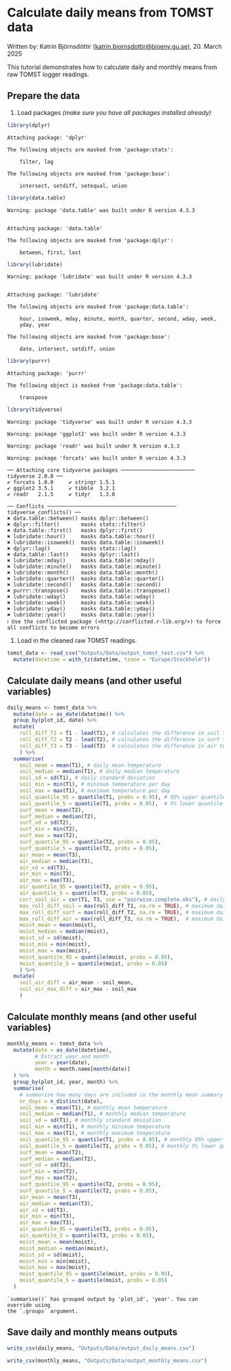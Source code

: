 

# Calculate daily means from TOMST data

Written by: Katrín Björnsdóttir (katrin.bjornsdottir@bioenv.gu.se), 20.
March 2025

This tutorial demonstrates how to calculate daily and monthly means from
raw TOMST logger readings.

## Prepare the data

1.  Load packages *(make sure you have all packages installed already)*

``` r
library(dplyr)
```


    Attaching package: 'dplyr'

    The following objects are masked from 'package:stats':

        filter, lag

    The following objects are masked from 'package:base':

        intersect, setdiff, setequal, union

``` r
library(data.table)
```

    Warning: package 'data.table' was built under R version 4.3.3


    Attaching package: 'data.table'

    The following objects are masked from 'package:dplyr':

        between, first, last

``` r
library(lubridate)
```

    Warning: package 'lubridate' was built under R version 4.3.3


    Attaching package: 'lubridate'

    The following objects are masked from 'package:data.table':

        hour, isoweek, mday, minute, month, quarter, second, wday, week,
        yday, year

    The following objects are masked from 'package:base':

        date, intersect, setdiff, union

``` r
library(purrr)
```


    Attaching package: 'purrr'

    The following object is masked from 'package:data.table':

        transpose

``` r
library(tidyverse)
```

    Warning: package 'tidyverse' was built under R version 4.3.3

    Warning: package 'ggplot2' was built under R version 4.3.3

    Warning: package 'readr' was built under R version 4.3.3

    Warning: package 'forcats' was built under R version 4.3.3

    ── Attaching core tidyverse packages ──────────────────────── tidyverse 2.0.0 ──
    ✔ forcats 1.0.0     ✔ stringr 1.5.1
    ✔ ggplot2 3.5.1     ✔ tibble  3.2.1
    ✔ readr   2.1.5     ✔ tidyr   1.3.0

    ── Conflicts ────────────────────────────────────────── tidyverse_conflicts() ──
    ✖ data.table::between() masks dplyr::between()
    ✖ dplyr::filter()       masks stats::filter()
    ✖ data.table::first()   masks dplyr::first()
    ✖ lubridate::hour()     masks data.table::hour()
    ✖ lubridate::isoweek()  masks data.table::isoweek()
    ✖ dplyr::lag()          masks stats::lag()
    ✖ data.table::last()    masks dplyr::last()
    ✖ lubridate::mday()     masks data.table::mday()
    ✖ lubridate::minute()   masks data.table::minute()
    ✖ lubridate::month()    masks data.table::month()
    ✖ lubridate::quarter()  masks data.table::quarter()
    ✖ lubridate::second()   masks data.table::second()
    ✖ purrr::transpose()    masks data.table::transpose()
    ✖ lubridate::wday()     masks data.table::wday()
    ✖ lubridate::week()     masks data.table::week()
    ✖ lubridate::yday()     masks data.table::yday()
    ✖ lubridate::year()     masks data.table::year()
    ℹ Use the conflicted package (<http://conflicted.r-lib.org/>) to force all conflicts to become errors

1.  Load in the cleaned raw TOMST readings.

``` r
tomst_data <- read_csv("Outputs/Data/output_tomst_test.csv") %>%
  mutate(datetime = with_tz(datetime, tzone = "Europe/Stockholm"))
```

## Calculate daily means (and other useful variables)

``` r
daily_means <- tomst_data %>%
  mutate(date = as_date(datetime)) %>%
  group_by(plot_id, date) %>%
  mutate(
    roll_diff_T1 = T1 - lead(T1), # calculates the difference in soil temp between days
    roll_diff_T2 = T2 - lead(T2), # calculates the difference in surf temp between days
    roll_diff_T3 = T3 - lead(T3)  # calculates the difference in air temp between days
    ) %>%
  summarise(
    soil_mean = mean(T1), # daily mean temperature
    soil_median = median(T1), # daily median temperature
    soil_sd = sd(T1), # daily standard deviation
    soil_min = min(T1), # minimum temperature per day
    soil_max = max(T1), # maximum temperature per day
    soil_quantile_95 = quantile(T1, probs = 0.95), # 95% upper quantile temperature
    soil_quantile_5 = quantile(T1, probs = 0.05),  # 5% lower quantile temperature
    surf_mean = mean(T2),
    surf_median = median(T2),
    surf_sd = sd(T2),
    surf_min = min(T2),
    surf_max = max(T2),
    surf_quantile_95 = quantile(T2, probs = 0.95),
    surf_quantile_5 = quantile(T2, probs = 0.05),
    air_mean = mean(T3),
    air_median = median(T3),
    air_sd = sd(T3),
    air_min = min(T3),
    air_max = max(T3),
    air_quantile_95 = quantile(T3, probs = 0.95),
    air_quantile_5 = quantile(T3, probs = 0.05),
    corr_soil_air = cor(T1, T3, use = "pairwise.complete.obs"), # daily correlation between soil and air temperature
    max_roll_diff_soil = max(roll_diff_T1, na.rm = TRUE), # maximum daily difference
    max_roll_diff_surf = max(roll_diff_T2, na.rm = TRUE), # maximum daily difference
    max_roll_diff_air = max(roll_diff_T3, na.rm = TRUE),  # maximum daily difference
    moist_mean = mean(moist),
    moist_median = median(moist),
    moist_sd = sd(moist),
    moist_min = min(moist),
    moist_max = max(moist),
    moist_quantile_95 = quantile(moist, probs = 0.95),
    moist_quantile_5 = quantile(moist, probs = 0.05)
    ) %>%
  mutate(
    soil_air_diff = air_mean - soil_mean,
    soil_air_max_diff = air_max - soil_max
    )
```

## Calculate monthly means (and other useful variables)

``` r
monthly_means <- tomst_data %>%
  mutate(date = as_date(datetime),
         # Extract year and month
         year = year(date),
         month = month.name[month(date)]
  ) %>%
  group_by(plot_id, year, month) %>%
  summarise(
    # summarise how many days are included in the monthly mean summary to make sure the data across months are comparable
    nr_days = n_distinct(date),
    soil_mean = mean(T1), # monthly mean temperature
    soil_median = median(T1), # monthly median temperature
    soil_sd = sd(T1), # monthly standard deviation
    soil_min = min(T1), # monthly minimum temperature
    soil_max = max(T1), # monthly maximum temperature
    soil_quantile_95 = quantile(T1, probs = 0.95), # monthly 95% upper quantile
    soil_quantile_5 = quantile(T1, probs = 0.05), # monthly 5% lower quantile
    surf_mean = mean(T2),
    surf_median = median(T2),
    surf_sd = sd(T2),
    surf_min = min(T2),
    surf_max = max(T2),
    surf_quantile_95 = quantile(T2, probs = 0.95),
    surf_quantile_5 = quantile(T2, probs = 0.05),
    air_mean = mean(T3),
    air_median = median(T3),
    air_sd = sd(T3),
    air_min = min(T3),
    air_max = max(T3),
    air_quantile_95 = quantile(T3, probs = 0.95),
    air_quantile_5 = quantile(T3, probs = 0.05),
    moist_mean = mean(moist),
    moist_median = median(moist),
    moist_sd = sd(moist),
    moist_min = min(moist),
    moist_max = max(moist),
    moist_quantile_95 = quantile(moist, probs = 0.95),
    moist_quantile_5 = quantile(moist, probs = 0.05)
  )
```

    `summarise()` has grouped output by 'plot_id', 'year'. You can override using
    the `.groups` argument.

## Save daily and monthly means outputs

``` r
write_csv(daily_means, "Outputs/Data/output_daily_means.csv")

write_csv(monthly_means, "Outputs/Data/output_monthly_means.csv")
```
